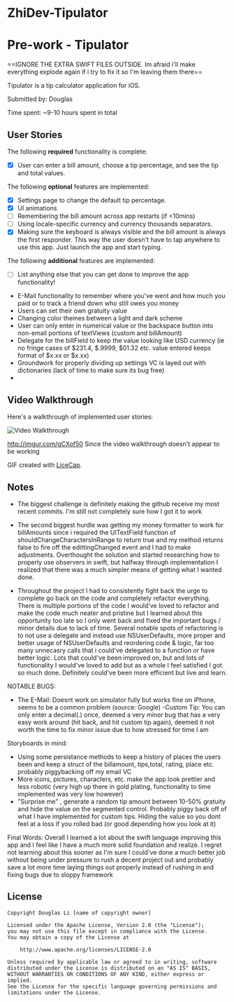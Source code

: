 # ZhiDev-Tipulator
# Pre-work - Tipulator
==IGNORE THE EXTRA SWIFT FILES OUTSIDE. Im afraid i'll make everything explode again if i try to fix it so I'm leaving them there==

Tipulator is a tip calculator application for iOS.

Submitted by: Douglas

Time spent: ~9-10 hours spent in total

## User Stories

The following **required** functionality is complete:
* [X] User can enter a bill amount, choose a tip percentage, and see the tip and total values.

The following **optional** features are implemented:
* [X] Settings page to change the default tip percentage.
* [X] UI animations
* [ ] Remembering the bill amount across app restarts (if <10mins)
* [ ] Using locale-specific currency and currency thousands separators.
* [X] Making sure the keyboard is always visible and the bill amount is always the first responder. This way the user doesn't have to tap anywhere to use this app. Just launch the app and start typing.

The following **additional** features are implemented:

- [ ] List anything else that you can get done to improve the app functionality!
- E-Mail functionality to remember where you've went and how much you paid or to track a friend down who still owes you money
- Users can set their own gratuity value 
- Changing color themes between a light and dark scheme
- User can only enter in numerical value or the backspace button into non-email portions of textViews (custom and billAmount)
- Delegate for the billField to keep the value looking like USD currency (ie no fringe cases of $231.4, $.9999, $01.32 etc. 
value entered keeps format of $x.xx or $x.xx)
- Groundwork for properly dividing up settings VC is layed out with dictionaries (lack of time to make sure its bug free)
- 


## Video Walkthrough 

Here's a walkthrough of implemented user stories:

<img src='http://i.imgur.com/gCXof50.gif' title='Video Walkthrough' width='' alt='Video Walkthrough' />

http://imgur.com/gCXof50
Since the video walkthrough doesn't appear to be working

GIF created with [LiceCap](http://www.cockos.com/licecap/).

## Notes

- The biggest challenge is definitely making the github receive my most recent commits. I'm still not completely sure how I got it to work

- The second biggest hurdle was getting my money formatter to work for billAmounts since i required the UITextField function of shouldChangeCharactersInRange
to return true and my method returns false to fire off the edittingChanged event and I had to make adjustments. Overthought the solution
and started researching how to properly use observers in swift, but halfway through implementation I realized that there was a much 
simpler means of getting what I wanted done.

- Throughout the project I had to consistently fight back the urge to complete go back on the code and completely refactor everything.
There is multiple portions of the code I would've loved to refactor and make the code much neater and pristine but I learned about this
opportunity too late so I only went back and fixed the important bugs / minor details due to lack of time. Several notable spots of refactoring
is to not use a delegate and instead use NSUserDefaults, more proper and better usage of NSUserDefaults and reordering code & logic, 
far too many unnecasry calls that i could've delegated to a function or have better logic. Lots that could've been improved on, but and 
lots of functionality I would've loved to add but as a whole I feel satisfied I got so much done. Definitely could've been more efficient
but live and learn.

NOTABLE BUGS: 
- The E-Mail:
Doesnt work on simulator fully but works fine on iPhone, seems to be a common problem (source: Google)
-Custom Tip:
You can only enter a decimal(.) once, deemed a very minor bug that has a very easy work around (hit back, and hit custom tip again),
deemed it not worth the time to fix minor issue due to how stressed for time I am

Storyboards in mind:
- Using some persistance methods to keep a history of places the users been and keep a struct of the billamount, tips,total, rating, place etc.
probably piggybacking off my email VC
- More icons, pictures, characters, etc. make the app look prettier and less robotic (very high up there in gold plating, functionality to time
implemented was very low however)
- "Surprise me" , generate a random tip amount between 10-50% gratuity and hide the value on the segmented control. Probably piggy back
off of what I have implemented for custom tips. Hiding the value so you dont feel at a loss if you rolled bad (or good depending how you
look at it)

Final Words:
Overall I learned a lot about the swift language improving this app and I feel like I have a much more solid foundation and realize.
I regret not learning about this sooner as I'm sure I could've done a much better job without being under pressure to rush a decent project out
and probably save a lot more time laying things out properly instead of rushing in and fixing bugs due to sloppy framework

## License

    Copyright Douglas Li [name of copyright owner]

    Licensed under the Apache License, Version 2.0 (the "License");
    you may not use this file except in compliance with the License.
    You may obtain a copy of the License at

        http://www.apache.org/licenses/LICENSE-2.0

    Unless required by applicable law or agreed to in writing, software
    distributed under the License is distributed on an "AS IS" BASIS,
    WITHOUT WARRANTIES OR CONDITIONS OF ANY KIND, either express or implied.
    See the License for the specific language governing permissions and
    limitations under the License.
